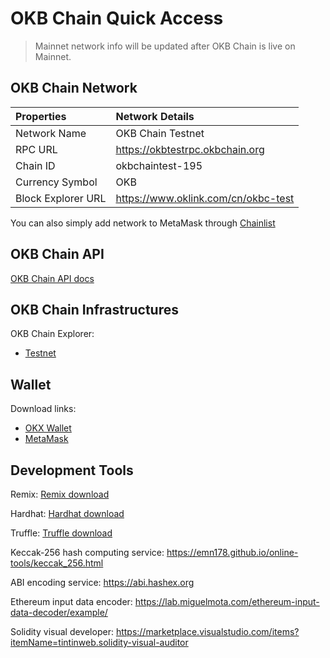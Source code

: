 # OKB Chain Quick Access

> Mainnet network info will be updated after OKB Chain is live on Mainnet.

## OKB Chain Network
| Properties  | Network Details  |
| :------------ | :------------ |
| Network Name  | OKB Chain Testnet  |
| RPC URL  |  https://okbtestrpc.okbchain.org |
| Chain ID  |  okbchaintest-195 |
| Currency Symbol  | OKB  |
| Block Explorer URL | https://www.oklink.com/cn/okbc-test  |

You can also simply add network to MetaMask through [Chainlist](https://chainlist.org/chain/195 "Chainlist")

## OKB Chain API
[OKB Chain API docs](/dev/api/okbc-api/rest-api.html)

## OKB Chain Infrastructures
OKB Chain Explorer:
- [Testnet](https://www.oklink.com/cn/okbc-test)

## Wallet
Download links:
- [OKX Wallet](https://chrome.google.com/webstore/detail/okx-wallet/mcohilncbfahbmgdjkbpemcciiolgcge "OKX Wallet")
- [MetaMask](https://metamask.io/ "MetaMask")

## Development Tools
Remix: [Remix download](https://remix.ethereum.org/ "Remix download")

Hardhat: [Hardhat download](https://hardhat.org/ "Hardhat download")

Truffle: [Truffle download](https://trufflesuite.com/truffle/ "Truffle download")

Keccak-256 hash computing service: https://emn178.github.io/online-tools/keccak_256.html

ABI encoding service: https://abi.hashex.org

Ethereum input data encoder: https://lab.miguelmota.com/ethereum-input-data-decoder/example/

Solidity visual developer: https://marketplace.visualstudio.com/items?itemName=tintinweb.solidity-visual-auditor